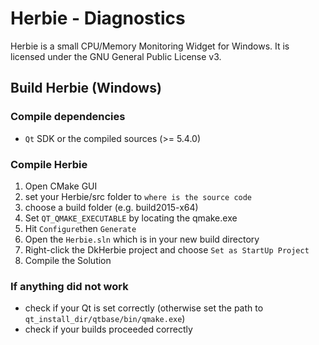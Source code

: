 # Herbie - Diagnostics
Herbie is a small CPU/Memory Monitoring Widget for Windows. It is licensed under the GNU General Public License v3.

## Build Herbie (Windows)
### Compile dependencies
- `Qt` SDK or the compiled sources (>= 5.4.0)

### Compile Herbie 
1. Open CMake GUI
2. set your Herbie/src folder to `where is the source code`
3. choose a build folder (e.g. build2015-x64)
4. Set `QT_QMAKE_EXECUTABLE` by locating the qmake.exe
5. Hit `Configure`then `Generate`
6. Open the `Herbie.sln` which is in your new build directory
7. Right-click the DkHerbie project and choose `Set as StartUp Project`
8. Compile the Solution

### If anything did not work
- check if your Qt is set correctly (otherwise set the path to `qt_install_dir/qtbase/bin/qmake.exe`)
- check if your builds proceeded correctly